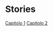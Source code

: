 # Stories
 <a href="https://lmari.github.io/Stories/Cap1.html" target="_blank">Capitolo 1</a>
 <a href="https://lmari.github.io/Stories/Cap2.html" target="_blank">Capitolo 2</a>
